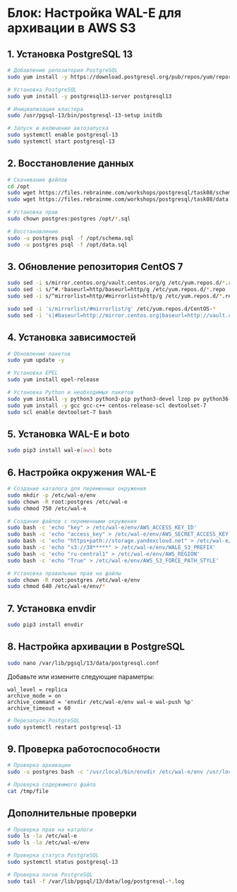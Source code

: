 # Блок: Настройка WAL-E для архивации в AWS S3

## 1. Установка PostgreSQL 13

```bash
# Добавление репозитория PostgreSQL
sudo yum install -y https://download.postgresql.org/pub/repos/yum/reporpms/EL-7-x86_64/pgdg-redhat-repo-latest.noarch.rpm

# Установка PostgreSQL
sudo yum install -y postgresql13-server postgresql13

# Инициализация кластера
sudo /usr/pgsql-13/bin/postgresql-13-setup initdb

# Запуск и включение автозапуска
sudo systemctl enable postgresql-13
sudo systemctl start postgresql-13
```

## 2. Восстановление данных

```bash
# Скачивание файлов
cd /opt
sudo wget https://files.rebrainme.com/workshops/postgresql/task08/schema.sql
sudo wget https://files.rebrainme.com/workshops/postgresql/task08/data.sql

# Установка прав
sudo chown postgres:postgres /opt/*.sql

# Восстановление
sudo -u postgres psql -f /opt/schema.sql
sudo -u postgres psql -f /opt/data.sql
```

## 3. Обновление репозитория CentOS 7
```bash
sudo sed -i s/mirror.centos.org/vault.centos.org/g /etc/yum.repos.d/*.repo
sudo sed -i s/^#.*baseurl=http/baseurl=http/g /etc/yum.repos.d/*.repo
sudo sed -i s/^mirrorlist=http/#mirrorlist=http/g /etc/yum.repos.d/*.repo

sudo sed -i 's/mirrorlist/#mirrorlist/g' /etc/yum.repos.d/CentOS-*
sudo sed -i 's|#baseurl=http://mirror.centos.org|baseurl=http://vault.centos.org|g' /etc/yum.repos.d/CentOS-*
```

## 4. Установка зависимостей

```bash
# Обновление пакетов
sudo yum update -y

# Установка EPEL
sudo yum install epel-release

# Установка Python и необходимых пакетов
sudo yum install -y python3 python3-pip python3-devel lzop pv python36-setuptools
sudo yum install -y gcc gcc-c++ centos-release-scl devtoolset-7
sudo scl enable devtoolset-7 bash
```

## 5. Установка WAL-E и boto

```bash
sudo pip3 install wal-e[aws] boto
```

## 6. Настройка окружения WAL-E

```bash
# Создание каталога для переменных окружения
sudo mkdir -p /etc/wal-e/env
sudo chown -R root:postgres /etc/wal-e
sudo chmod 750 /etc/wal-e

# Создание файлов с переменными окружения
sudo bash -c 'echo "key" > /etc/wal-e/env/AWS_ACCESS_KEY_ID'
sudo bash -c 'echo "access_key" > /etc/wal-e/env/AWS_SECRET_ACCESS_KEY'
sudo bash -c 'echo "https+path://storage.yandexcloud.net" > /etc/wal-e/env/WALE_S3_ENDPOINT'
sudo bash -c 'echo "s3://38*****" > /etc/wal-e/env/WALE_S3_PREFIX'
sudo bash -c 'echo "ru-central1" > /etc/wal-e/env/AWS_REGION'
sudo bash -c 'echo "True" > /etc/wal-e/env/AWS_S3_FORCE_PATH_STYLE'

# Установка правильных прав на файлы
sudo chown -R root:postgres /etc/wal-e/env
sudo chmod 640 /etc/wal-e/env/*
```

## 7. Установка envdir

```bash
sudo pip3 install envdir
```

## 8. Настройка архивации в PostgreSQL

```bash
sudo nano /var/lib/pgsql/13/data/postgresql.conf
```

Добавьте или измените следующие параметры:
```
wal_level = replica
archive_mode = on
archive_command = 'envdir /etc/wal-e/env wal-e wal-push %p'
archive_timeout = 60
```

```bash
# Перезапуск PostgreSQL
sudo systemctl restart postgresql-13
```

## 9. Проверка работоспособности

```bash
# Проверка архивации
sudo -u postgres bash -c '/usr/local/bin/envdir /etc/wal-e/env /usr/local/bin/wal-e backup-list' > /tmp/file

# Проверка содержимого файла
cat /tmp/file
```

## Дополнительные проверки

```bash
# Проверка прав на каталоги
sudo ls -la /etc/wal-e
sudo ls -la /etc/wal-e/env

# Проверка статуса PostgreSQL
sudo systemctl status postgresql-13

# Проверка логов PostgreSQL
sudo tail -f /var/lib/pgsql/13/data/log/postgresql-*.log
```
